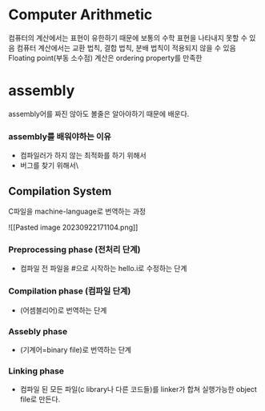 # Computer Arithmetic
컴퓨터의 계산에서는 표현이 유한하기 때문에 보통의 수학 표현을 나타내지 못할 수 있음
컴퓨터 계산에서는 교환 법칙, 결합 법칙, 분배 법칙이 적용되지 않을 수 있음
Floating point(부동 소수점) 계산은 ordering property를 만족한

# assembly
assembly어를 짜진 않아도 볼줄은 알아야하기 때문에 배운다.
### assembly를 배워야하는 이유
-  컴파일러가 하지 않는 최적화를 하기 위해서
- 버그를 찾기 위해서\

## Compilation System

C파일을 machine-language로 번역하는 과정

![[Pasted image 20230922171104.png]]
### Preprocessing phase (전처리 단계)
- 컴파일 전 파일을 \#으로 시작하는 hello.i로 수정하는 단계
### Compilation phase (컴파일 단계)
- (어셈블리어)로 번역하는 단계
### Assebly phase
- (기계어=binary file)로 번역하는 단계
### Linking phase
- 컴파일 된 모든 파일(c library나 다른 코드들)를 linker가 합쳐 실행가능한 object file로 만든다.
